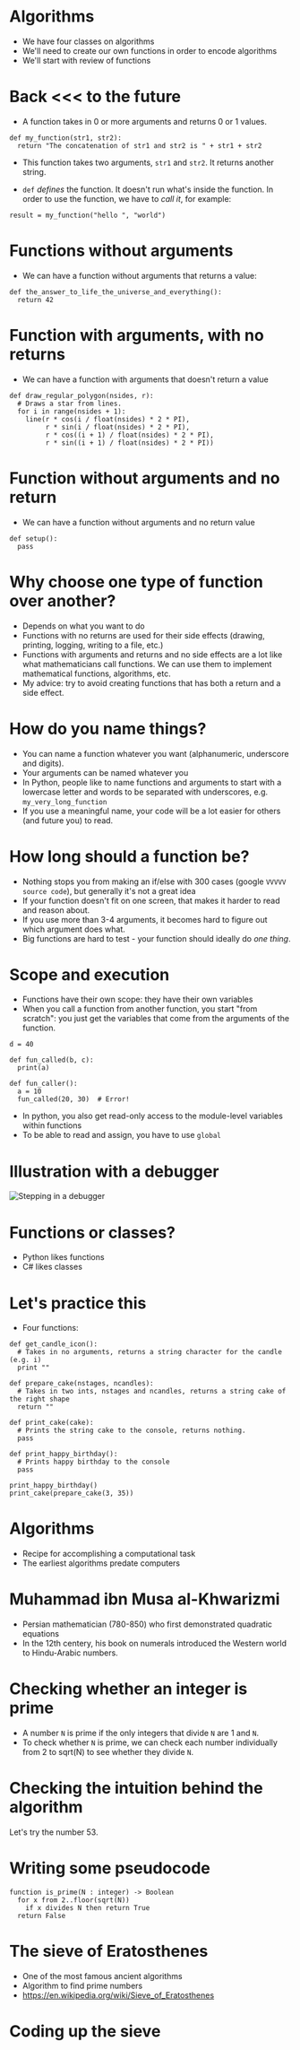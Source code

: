 # Algorithms

* We have four classes on algorithms
* We'll need to create our own functions in order to encode algorithms
* We'll start with review of functions

# Back <<< to the future

* A function takes in 0 or more arguments and returns 0 or 1 values.

```{.python .listing}
def my_function(str1, str2):
  return "The concatenation of str1 and str2 is " + str1 + str2
```

* This function takes two arguments, `str1` and `str2`. It returns another
string.

* `def` *defines* the function. It doesn't run what's inside the function. In
order to use the function, we have to  *call it*, for example:

```{.python .listing}
result = my_function("hello ", "world")
```


# Functions without arguments

* We can have a function without arguments that returns a value:

```{.python .listing}
def the_answer_to_life_the_universe_and_everything():
  return 42
```

# Function with arguments, with no returns

* We can have a function with arguments that doesn't return a value

```{.python .listing}
def draw_regular_polygon(nsides, r):
  # Draws a star from lines.
  for i in range(nsides + 1):
    line(r * cos(i / float(nsides) * 2 * PI),
         r * sin(i / float(nsides) * 2 * PI),
         r * cos((i + 1) / float(nsides) * 2 * PI),
         r * sin((i + 1) / float(nsides) * 2 * PI))
```

# Function without arguments and no return

* We can have a function without arguments and no return value

```{.python .listing}
def setup():
  pass
```

# Why choose one type of function over another?

* Depends on what you want to do
* Functions with no returns are used for their side effects (drawing, printing, logging, writing to a file, etc.)
* Functions with arguments and returns and no side effects are a lot like what mathematicians call functions. We can use them to implement mathematical functions, algorithms, etc.
* My advice: try to avoid creating functions that has both a return and a side effect.

# How do you name things?

* You can name a function whatever you want (alphanumeric, underscore and digits).
* Your arguments can be named whatever you
* In Python, people like to name functions and arguments to start with a lowercase letter and words to be separated with underscores, e.g. `my_very_long_function`
* If you use a meaningful name, your code will be a lot easier for others (and future you) to read.

# How long should a function be?

* Nothing stops you from making an if/else with 300 cases (google `VVVVV source code`), but generally it's not a great idea
* If your function doesn't fit on one screen, that makes it harder to read and reason about.
* If you use more than 3-4 arguments, it becomes hard to figure out which argument does what.
* Big functions are hard to test - your function should ideally do *one thing*.

# Scope and execution

* Functions have their own scope: they have their own variables
* When you call a function from another function, you start "from scratch": you just get the variables that come from the arguments of the function.

```{.python .listing}
d = 40

def fun_called(b, c):
  print(a)

def fun_caller():
  a = 10
  fun_called(20, 30)  # Error!
```

* In python, you also get read-only access to the module-level variables within functions
* To be able to read and assign, you have to use `global`

# Illustration with a debugger

![Stepping in a debugger](vscode-debuggin.png)

# Functions or classes?

* Python likes functions
* C# likes classes

# Let's practice this

* Four functions:

```{.python .listing}
def get_candle_icon():
  # Takes in no arguments, returns a string character for the candle (e.g. i)
  print ""

def prepare_cake(nstages, ncandles):
  # Takes in two ints, nstages and ncandles, returns a string cake of the right shape
  return ""

def print_cake(cake):
  # Prints the string cake to the console, returns nothing.
  pass

def print_happy_birthday():
  # Prints happy birthday to the console
  pass

print_happy_birthday()
print_cake(prepare_cake(3, 35))
```

# Algorithms

* Recipe for accomplishing a computational task
* The earliest algorithms predate computers

# Muhammad ibn Musa al-Khwarizmi

* Persian mathematician (780-850) who first demonstrated quadratic equations
* In the 12th centery, his book on numerals introduced the Western world to Hindu-Arabic numbers.

# Checking whether an integer is prime

* A number `N` is prime if the only integers that divide `N` are 1 and `N`.
* To check whether `N` is prime, we can check each number individually from 2 to sqrt(N) to see whether they divide `N`.

# Checking the intuition behind the algorithm

Let's try the number 53.

# Writing some pseudocode

```{.pseudocode}
function is_prime(N : integer) -> Boolean
  for x from 2..floor(sqrt(N))
    if x divides N then return True
  return False
```

# The sieve of Eratosthenes

* One of the most famous ancient algorithms
* Algorithm to find prime numbers
* https://en.wikipedia.org/wiki/Sieve_of_Eratosthenes

# Coding up the sieve
